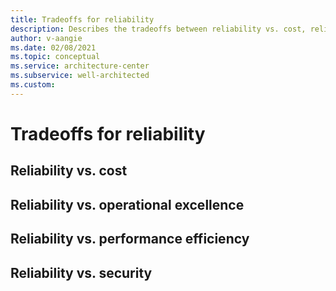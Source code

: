 ```yaml
---
title: Tradeoffs for reliability
description: Describes the tradeoffs between reliability vs. cost, reliability vs. operational excellence, reliability vs. performance efficiency, and reliability vs. security.
author: v-aangie
ms.date: 02/08/2021
ms.topic: conceptual
ms.service: architecture-center
ms.subservice: well-architected
ms.custom:
---
```


# Tradeoffs for reliability

## Reliability vs. cost

## Reliability vs. operational excellence

## Reliability vs. performance efficiency

## Reliability vs. security
